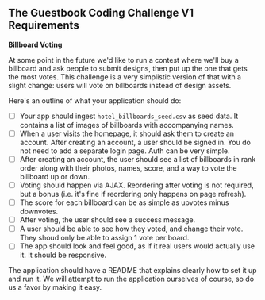 ## The Guestbook Coding Challenge V1 Requirements

**Billboard Voting**

At some point in the future we'd like to run a contest where we'll buy a billboard and ask people to submit designs, then put up the one that gets the most votes. This challenge is a very simplistic version of that with a slight change: users will vote on billboards instead of design assets.

Here's an outline of what your application should do:
- [ ] Your app should ingest `hotel_billboards_seed.csv` as seed data. It contains a list of images of billboards with accompanying names.
- [ ] When a user visits the homepage, it should ask them to create an account. After creating an account, a user should be signed in. You do not need to add a separate login page. Auth can be very simple.
- [ ] After creating an account, the user should see a list of billboards in rank order along with their photos, names, score, and a way to vote the billboard up or down.
- [ ] Voting should happen via AJAX. Reordering after voting is not required, but a bonus (i.e. it's fine if reordering only happens on page refresh).
- [ ] The score for each billboard can be as simple as upvotes minus downvotes.
- [ ] After voting, the user should see a success message.
- [ ] A user should be able to see how they voted, and change their vote. They shoud only be able to assign 1 vote per board.
- [ ] The app should look and feel good, as if it real users would actually use it. It should be responsive.

The application should have a README that explains clearly how to set it up and run it. We will attempt to run the application ourselves of course, so do us a favor by making it easy.
